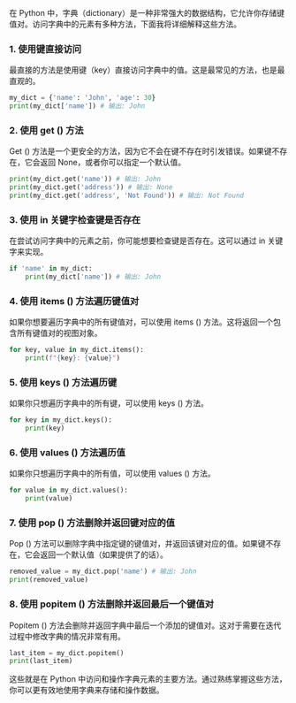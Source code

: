 在 Python 中，字典（dictionary）是一种非常强大的数据结构，它允许你存储键值对。访问字典中的元素有多种方法，下面我将详细解释这些方法。
### 1. 使用键直接访问
最直接的方法是使用键（key）直接访问字典中的值。这是最常见的方法，也是最直观的。
```python
my_dict = {'name': 'John', 'age': 30}
print(my_dict['name']) # 输出: John
```
### 2. 使用 get () 方法
Get () 方法是一个更安全的方法，因为它不会在键不存在时引发错误。如果键不存在，它会返回 None，或者你可以指定一个默认值。
```python
print(my_dict.get('name')) # 输出: John
print(my_dict.get('address')) # 输出: None
print(my_dict.get('address', 'Not Found')) # 输出: Not Found
```
### 3. 使用 in 关键字检查键是否存在
在尝试访问字典中的元素之前，你可能想要检查键是否存在。这可以通过 in 关键字来实现。
```python
if 'name' in my_dict:
    print(my_dict['name']) # 输出: John
```
### 4. 使用 items () 方法遍历键值对
如果你想要遍历字典中的所有键值对，可以使用 items () 方法。这将返回一个包含所有键值对的视图对象。
```python
for key, value in my_dict.items():
    print(f"{key}: {value}")
```
### 5. 使用 keys () 方法遍历键

如果你只想遍历字典中的所有键，可以使用 keys () 方法。
```python
for key in my_dict.keys():
    print(key)
```
### 6. 使用 values () 方法遍历值
如果你只想遍历字典中的所有值，可以使用 values () 方法。
```python
for value in my_dict.values():
    print(value)
```
### 7. 使用 pop () 方法删除并返回键对应的值
Pop () 方法可以删除字典中指定键的键值对，并返回该键对应的值。如果键不存在，它会返回一个默认值（如果提供了的话）。
```python
removed_value = my_dict.pop('name') # 输出: John
print(removed_value)
```
### 8. 使用 popitem () 方法删除并返回最后一个键值对
Popitem () 方法会删除并返回字典中最后一个添加的键值对。这对于需要在迭代过程中修改字典的情况非常有用。
```python
last_item = my_dict.popitem()
print(last_item)
```
这些就是在 Python 中访问和操作字典元素的主要方法。通过熟练掌握这些方法，你可以更有效地使用字典来存储和操作数据。
